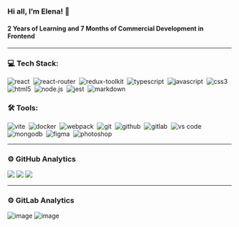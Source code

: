 ### Hi all, I’m Elena! 👋
#### 2 Years of Learning and 7 Months of Commercial Development in Frontend

<!---
[<img src="https://github.com/wee-owl/wee-owl/assets/95621680/15e0dd86-f416-4c5b-a489-ed260b77df89" width="30" height="30" alt="Portfolio"></img> Portfolio](https://)
-->
<!---
#### 🛠️ Link To My [Portfolio](https://wee-owl.github.io/portfolio/)
##### 🤝 Connect with me:
<a href="mailto:kem-cv@yandex.ru"><img src="https://github.com/wee-owl/wee-owl/assets/95621680/16c3f8f5-2306-45dc-b939-7aca8851c740" width="20" height="20" alt="EmailContant"></img> E-Mail</a>&nbsp;&nbsp;&nbsp;
[<img src="https://github.com/wee-owl/wee-owl/assets/95621680/c61e3f60-69a7-4822-9f03-c532092ddbc1" width="20" height="20" alt="TelegramContant"></img> Telegram](https://t.me/emkorobova)&nbsp;&nbsp;&nbsp;
[<img src="https://github.com/wee-owl/wee-owl/assets/95621680/4a3c4cc9-89dd-4d90-a8a6-e46fdf3b0d16" width="20" height="20" alt="DiscordContant"></img> Discord](https://discordapp.com/users/@lienone)&nbsp;&nbsp;&nbsp;
-->
---

### 💻 Tech Stack:

<img alt="react" src="https://img.shields.io/badge/react-61DAFB.svg?&style=for-the-badge&logo=react&logoColor=fff" />&nbsp;
<img alt="react-router" src="https://img.shields.io/badge/react router-F54250.svg?&style=for-the-badge&logo=react-router&logoColor=fff" />&nbsp;
<img alt="redux-toolkit" src="https://img.shields.io/badge/redux toolkit-764ABB.svg?&style=for-the-badge&logo=redux&logoColor=fff" />&nbsp;
<img alt="typescript" src="https://img.shields.io/badge/typescript-007ACC.svg?&style=for-the-badge&logo=typescript&logoColor=fff" />&nbsp;
<img alt="javascript" src="https://img.shields.io/badge/javascript-FEDC20.svg?&style=for-the-badge&logo=javascript&logoColor=fff" />&nbsp;
<img alt="css3" src="https://img.shields.io/badge/css-14A0DC.svg?&style=for-the-badge&logo=css3&logoColor=fff" />&nbsp;
<img alt="html5" src="https://img.shields.io/badge/html-F36837.svg?&style=for-the-badge&logo=html5&logoColor=fff" />&nbsp;
<img alt="node.js" src="https://img.shields.io/badge/node.js-83CE28.svg?&style=for-the-badge&logo=node.js&logoColor=fff" />&nbsp;
<img alt="jest" src="https://img.shields.io/badge/jest-99425B.svg?&style=for-the-badge&logo=jest&logoColor=fff" />&nbsp;
<img alt="markdown" src="https://img.shields.io/badge/markdown-000.svg?&style=for-the-badge&logo=markdown&logoColor=fff" />&nbsp;

### 🛠 Tools:

<img alt="vite" src="https://img.shields.io/badge/vite-9468FE.svg?&style=for-the-badge&logo=vite&logoColor=fff" />&nbsp;
<img alt="docker" src="https://img.shields.io/badge/docker-099CEC.svg?&style=for-the-badge&logo=docker&logoColor=fff" />&nbsp;
<img alt="webpack" src="https://img.shields.io/badge/webpack-8ED6FC.svg?&style=for-the-badge&logo=webpack&logoColor=fff" />&nbsp;
<img alt="git" src="https://img.shields.io/badge/git-F05033.svg?&style=for-the-badge&logo=git&logoColor=fff" />&nbsp;
<img alt="github" src="https://img.shields.io/badge/github-000.svg?&style=for-the-badge&logo=github&logoColor=fff" />&nbsp;
<img alt="gitlab" src="https://img.shields.io/badge/gitlab-EA763C.svg?&style=for-the-badge&logo=gitlab&logoColor=fff" />&nbsp;
<img alt="vs code" src="https://img.shields.io/badge/vs code-24AEF4.svg?&style=for-the-badge&logo=visual-studio-code&logoColor=fff" />&nbsp;
<img alt="mongodb" src="https://img.shields.io/badge/mongodb-17833F.svg?&style=for-the-badge&logo=mongodb&logoColor=fff" />&nbsp;
<img alt="figma" src="https://img.shields.io/badge/figma-A259FF.svg?&style=for-the-badge&logo=figma&logoColor=fff" />&nbsp;
<img alt="photoshop" src="https://img.shields.io/badge/photoshop-229BFF.svg?&style=for-the-badge&logo=adobe-photoshop&logoColor=fff" />&nbsp;

---

### ⚙️ GitHub Analytics

![](https://github-profile-summary-cards.vercel.app/api/cards/profile-details?username=wee-owl&theme=github)
![](https://github-profile-summary-cards.vercel.app/api/cards/repos-per-language?username=wee-owl&theme=github)
![](https://github-profile-summary-cards.vercel.app/api/cards/most-commit-language?username=wee-owl&theme=github)

---

### ⚙️ GitLab Analytics
![image](https://github.com/user-attachments/assets/8a13a1bf-703a-46d8-b45e-7d4cee532ad8)
![image](https://github.com/user-attachments/assets/86e670c8-d6e4-4323-8973-a3be6c91edc3)
